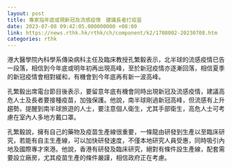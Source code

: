 ```yaml
---
layout: post
title: 專家指年底或現新冠及流感疫情　建議長者打疫苗　
date: 2023-07-08 09:42:05.000000000 +08:00
link: https://news.rthk.hk/rthk/ch/component/k2/1708002-20230708.htm
categories: rthk
---
```


港大醫學院內科學系傳染病科主任及臨床教授孔繁毅表示，北半球的流感疫情已告一段落，相信到今年底或明年初再出現高峰，至於新冠疫情亦逐漸回落，相信夏季的新冠疫情會相對緩和，有機會到今年底再有新一波高峰。

孔繁毅出席電台節目後表示，要留意年底有機會同時出現新冠及流感疫情，建議高危人士及長者要接種疫苗，加強保護。他說，南半球剛過新冠高峰，但流感有上升趨勢，提醒到南半球旅遊的人士，要注意個人衛生，尤其手部衛生，高危人士可考慮在室內人多地方戴口罩。

孔繁毅說，擁有自己的藥物及疫苗生產線很重要，一條龍由研發到生產以至臨床研究，若能有自主生產線，可以加快研發速度，不僅本地研究人員受惠，同時吸引內地及國際專才來港。他說，香港有研發及臨床研究，絕對有條件設生產線，配套需要設立廠房，尤其疫苗生產的條件嚴謹，相信政府正在考慮。
